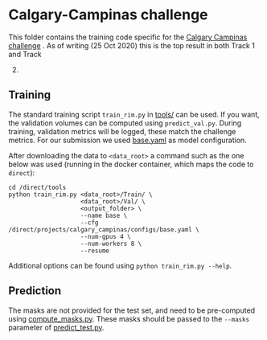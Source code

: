 # Calgary-Campinas challenge

This folder contains the training code specific for
the [Calgary Campinas challenge](https://sites.google.com/view/calgary-campinas-dataset/home/mr-reconstruction-challenge)
. As of writing (25 Oct 2020) this is the top result in both Track 1 and Track

2.

## Training

The standard training script `train_rim.py` in [tools/](tools) can be used. If
you want, the validation volumes can be computed using `predict_val.py`. During
training, validation metrics will be logged, these match the challenge metrics.
For our submission we used [base.yaml](configs/base.yaml) as model
configuration.

After downloading the data to `<data_root>` a command such as the one below was
used (running in the docker container, which maps the code to `direct`):

```
cd /direct/tools
python train_rim.py <data_root>/Train/ \
                    <data_root>/Val/ \
                    <output_folder> \
                    --name base \
                    --cfg /direct/projects/calgary_campinas/configs/base.yaml \
                    --num-gpus 4 \
                    --num-workers 8 \
                    --resume
```

Additional options can be found using `python train_rim.py --help`.

## Prediction

The masks are not provided for the test set, and need to be pre-computed
using [compute_masks.py](compute_masks.py). These masks should be passed to
the `--masks` parameter of [predict_test.py](predict_test.py).

